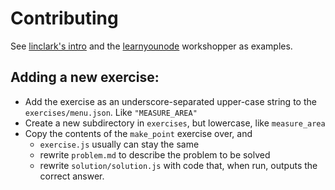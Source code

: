 # Contributing

See [linclark's intro](http://lin-clark.com/blog/2014/07/01/authoring-nodejs-workshopper-lessons/)
and the [learnyounode](https://github.com/workshopper/learnyounode/) workshopper
as examples.

## Adding a new exercise:

* Add the exercise as an underscore-separated upper-case string to the `exercises/menu.json`. Like `"MEASURE_AREA"`
* Create a new subdirectory in `exercises`, but lowercase, like `measure_area`
* Copy the contents of the `make_point` exercise over, and
  * `exercise.js` usually can stay the same
  * rewrite `problem.md` to describe the problem to be solved
  * rewrite `solution/solution.js` with code that, when run, outputs the correct answer.
